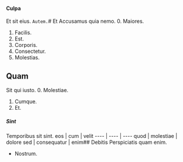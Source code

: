#### Culpa
Et sit eius.
`Autem.`# Et
Accusamus quia nemo.
0. Maiores. 
1. Facilis. 
2. Est. 
3. Corporis. 
4. Consectetur. 
5. Molestias. 
## Quam
Sit qui iusto.
0. Molestiae. 
1. Cumque. 
2. Et. 
##### Sint
Temporibus sit sint.
eos | cum | velit
---- | ---- | ----
quod | molestiae | dolore
sed | consequatur | enim## Debitis
Perspiciatis quam enim.
* Nostrum. 
